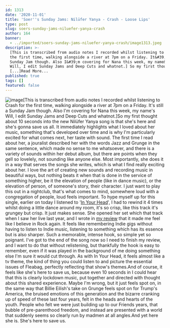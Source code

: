 ```yaml
---
id: 1313
date: '2020-11-01'
title: 'Soer''s Sunday Jams: Nilüfer Yanya - Crash - Loose Lips'
type: post
slug: soers-sunday-jams-niluefer-yanya-crash
author: 164
banner:
  - ../imported/soers-sunday-jams-niluefer-yanya-crash/image1313.jpeg
description: >-
  [This is transcribed from audio notes I recorded whilst listening to Crash for
  the first time, walking alongside a river at 7pm on a Friday. It&#39;s still a
  Sunday Jam though. Also I&#39;m covering for Nana this week, my name&#39;s
  Will, I edit Sunday Jams and Deep Cuts and whatnot.] So my first thought about
  [...]Read More...
published: true
tags: []
featured: false
---
```

![image](../../imported/soers-sunday-jams-niluefer-yanya-crash/image1313.jpeg)\[This is transcribed from audio notes I recorded whilst listening to Crash for the first time, walking alongside a river at 7pm on a Friday. It's still a Sunday Jam though. Also I'm covering for Nana this week, my name's Will, I edit Sunday Jams and Deep Cuts and whatnot.\]So my first thought about 10 seconds into the new Nilüfer Yanya song is that she's here and she's gonna save us all. It immediately highlights what I loved about her music, something that's developed over time and is why I'm particularly excited for what comes next, her taste with sound. The first time I read about her, a jouralist described her with the words Jazz and Grunge in the same sentence, which made no sense to me whatsoever, and there is a variety of sounds within her debut album, but there are points when they gell so lovelely, not sounding like anyone else. Most importantly, she does it in a way that serves the songs she writes, which is what I find really exciting about her. I love the art of creating new sounds and recording music in beautiful ways, but nothing beats it when that is done in the service of something higher, be it the elevation of people (like in dance music), or the elevation of person, of someone's story, their character. I just want to play this out in a nightclub, that's what comes to mind, somewhere loud with a congregation of people, loud feels important. To hype myself up for this single, earlier on today I listened to '[In Your Head](https://www.youtube.com/watch?v=fsxf541UI-8)', I had to rewind it 4 times whilst doing a little dance around my room, it's so crisp, like this track it's grungey but crisp. It just makes sense. She opened her set which that track when I saw her live last year, and I wrote in [my review](http://loose-lips.co.uk/blog/niluefer-yanya-at-earth-hackney-090419) that it made me feel like I believe in Rock again. It feels like remembering Indie gigs without having to listen to Indie music, listening to something which has its essence but is also sharper. Such a memorable, intense hook, so simple yet so poignant. I've got to the end of the song now so I need to finish my review, and I want to do that without relistening, but thankfully the hook is easy to remember, even if it was played in the background of me doing something else I'm sure it would cut through. As with In Your Head, it feels almost like a tv theme, the kind of thing you could listen to and picture the essential issues of Fleabag, perfectly reflecting that show's themes.And of course, it feels like she's here to save us, because even 10 seconds in I could hear that this is clearly lockdown music, put together and directed with thought about this shared experience. Maybe I'm wrong, but it just feels spot on, in the same way that Billie Eilish's take on Grunge feels spot on for Trump's America, the bruised emotions of this generation and the bizarre cranking up of speed of these last four years, felt in the heads and hearts of the youth. People who felt we were just building up to our Friends years, that bubble of pre-parenthood freedom, and instead are presented with a world that suddenly seems so clearly run by madmen at all angles.And yet here she is. She's here to save us.